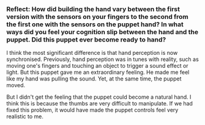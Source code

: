 ### Reflect: How did building the hand vary between the first version with the sensors on your fingers to the second from the first one with the sensors on the puppet hand? In what ways did you feel your cognition slip between the hand and the puppet. Did this puppet ever become ready to hand?


I think the most significant difference is that hand perception is now synchronised. Previously, hand perception was in tunes with reality, such as moving one's fingers and touching an object to trigger a sound effect or light. But this puppet gave me an extraordinary feeling. He made me feel like my hand was pulling the sound. Yet, at the same time, the puppet moved.

But I didn't get the feeling that the puppet could become a natural hand. I think this is because the thumbs are very difficult to manipulate. If we had fixed this problem, it would have made the puppet controls feel very realistic to me.
